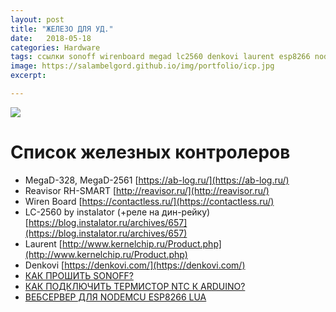 ```yaml
---
layout: post
title: "ЖЕЛЕЗО ДЛЯ УД."
date:   2018-05-18
categories: Hardware
tags: ссылки sonoff wirenboard megad lc2560 denkovi laurent esp8266 nodemcu
image: https://salambelgord.github.io/img/portfolio/icp.jpg
excerpt:

---
```


![](https://salambelgord.github.io/img/portfolio/icp.jpg )

# Список железных контролеров

* MegaD-328, MegaD-2561 [https://ab-log.ru/](https://ab-log.ru/)
* Reavisor RH-SMART [http://reavisor.ru/](http://reavisor.ru/)
* Wiren Board [https://contactless.ru/](https://contactless.ru/)
* LC-2560 by instalator (+реле на дин-рейку) [https://blog.instalator.ru/archives/657](https://blog.instalator.ru/archives/657)
* Laurent [http://www.kernelchip.ru/Product.php](http://www.kernelchip.ru/Product.php)
* Denkovi [https://denkovi.com/](https://denkovi.com/)
* [КАК ПРОШИТЬ SONOFF?](http://4pda.ru/forum/index.php?showtopic=872563&st=0#Spoil-67341935-2)
* [КАК ПОДКЛЮЧИТЬ ТЕРМИСТОР NTC К ARDUINO?](http://radioprog.ru/post/185)
* [ВЕБСЕРВЕР ДЛЯ NODEMCU ESP8266 LUA](https://github.com/bondrogeen/DoT)
